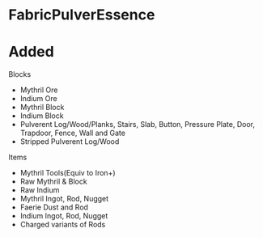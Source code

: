 # FabricPulverEssence

# Added
Blocks
- Mythril Ore
- Indium Ore
- Mythril Block
- Indium Block
- Pulverent Log/Wood/Planks, Stairs, Slab, Button, Pressure Plate, Door, Trapdoor, Fence, Wall and Gate
- Stripped Pulverent Log/Wood

Items
- Mythril Tools(Equiv to Iron+)
- Raw Mythril & Block
- Raw Indium
- Mythril Ingot, Rod, Nugget
- Faerie Dust and Rod
- Indium Ingot, Rod, Nugget
- Charged variants of Rods
